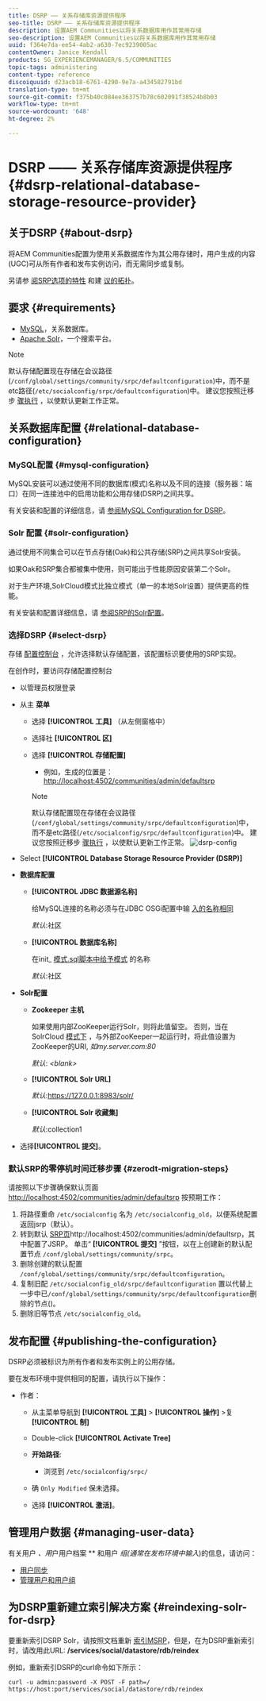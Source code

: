 ```yaml
---
title: DSRP —— 关系存储库资源提供程序
seo-title: DSRP —— 关系存储库资源提供程序
description: 设置AEM Communities以将关系数据库用作其常用存储
seo-description: 设置AEM Communities以将关系数据库用作其常用存储
uuid: f364e7da-ee54-4ab2-a630-7ec9239005ac
contentOwner: Janice Kendall
products: SG_EXPERIENCEMANAGER/6.5/COMMUNITIES
topic-tags: administering
content-type: reference
discoiquuid: d23acb18-6761-4290-9e7a-a434582791bd
translation-type: tm+mt
source-git-commit: f375b40c084ee363757b78c602091f38524b8b03
workflow-type: tm+mt
source-wordcount: '648'
ht-degree: 2%

---
```



# DSRP —— 关系存储库资源提供程序 {#dsrp-relational-database-storage-resource-provider}

## 关于DSRP {#about-dsrp}

将AEM Communities配置为使用关系数据库作为其公用存储时，用户生成的内容(UGC)可从所有作者和发布实例访问，而无需同步或复制。

另请参 [阅SRP选项的特性](working-with-srp.md#characteristics-of-srp-options) 和建 [议的拓扑](topologies.md)。

## 要求 {#requirements}

* [MySQL](#mysql-configuration)，关系数据库。
* [Apache Solr](#solr-configuration)，一个搜索平台。

>[!NOTE]
>
>默认存储配置现在存储在会议路径(`/conf/global/settings/community/srpc/defaultconfiguration`)中，而不是etc路径(`/etc/socialconfig/srpc/defaultconfiguration`)中。 建议您按照迁移步 [骤执行](#zerodt-migration-steps) ，以使默认更新工作正常。

## 关系数据库配置 {#relational-database-configuration}

### MySQL配置 {#mysql-configuration}

MySQL安装可以通过使用不同的数据库(模式)名称以及不同的连接（服务器：端口）在同一连接池中的启用功能和公用存储(DSRP)之间共享。

有关安装和配置的详细信息，请 [参阅MySQL Configuration for DSRP](dsrp-mysql.md)。

### Solr 配置 {#solr-configuration}

通过使用不同集合可以在节点存储(Oak)和公共存储(SRP)之间共享Solr安装。

如果Oak和SRP集合都被集中使用，则可能出于性能原因安装第二个Solr。

对于生产环境,SolrCloud模式比独立模式（单一的本地Solr设置）提供更高的性能。

有关安装和配置详细信息，请 [参阅SRP的Solr配置](solr.md)。

### 选择DSRP {#select-dsrp}

存储 [配置控制台](srp-config.md) ，允许选择默认存储配置，该配置标识要使用的SRP实现。

在创作时，要访问存储配置控制台

* 以管理员权限登录
* 从主 **菜单**

   * 选择 **[!UICONTROL 工具]** （从左侧窗格中）
   * 选择社 **[!UICONTROL 区]**
   * 选择 **[!UICONTROL 存储配置]**

      * 例如，生成的位置是： [http://localhost:4502/communities/admin/defaultsrp](http://localhost:4502/communities/admin/defaultsrp)
      >[!NOTE]
      >
      >默认存储配置现在存储在会议路径(`/conf/global/settings/community/srpc/defaultconfiguration`)中，而不是etc路径(`/etc/socialconfig/srpc/defaultconfiguration`)中。 建议您按照迁移步 [骤执行](#zerodt-migration-steps) ，以使默认更新工作正常。
   ![dsrp-config](assets/dsrp-config.png)

* Select **[!UICONTROL Database Storage Resource Provider (DSRP)]**
* **数据库配置**

   * **[!UICONTROL JDBC 数据源名称]**

      给MySQL连接的名称必须与在JDBC OSGi配置中输 [入的名称相同](dsrp-mysql.md#configurejdbcconnections)

      *默认*:社区

   * **[!UICONTROL 数据库名称]**

      在init_ [模式.sql脚本中给予模式](dsrp-mysql.md#obtain-the-sql-script) 的名称

      *默认*:社区

* **Solr配置**

   * **[](https://cwiki.apache.org/confluence/display/solr/Using+ZooKeeper+to+Manage+Configuration+Files)Zookeeper 主机**

      如果使用内部ZooKeeper运行Solr，则将此值留空。 否则，当在SolrCloud [模式下](solr.md#solrcloud-mode) ，与外部ZooKeeper一起运行时，将此值设置为ZooKeeper的URI, *如my.server.com:80*

      *默认*: *&lt;blank>*

   * **[!UICONTROL Solr URL]**

      *默认*:https://127.0.0.1:8983/solr/

   * **[!UICONTROL Solr 收藏集]**

      *默认*:collection1

* 选择&#x200B;**[!UICONTROL 提交]**。

### 默认SRP的零停机时间迁移步骤 {#zerodt-migration-steps}

请按照以下步骤确保默认页面 [http://localhost:4502/communities/admin/defaultsrp](http://localhost:4502/communities/admin/defaultsrp) 按预期工作：

1. 将路径重命 `/etc/socialconfig` 名为 `/etc/socialconfig_old`，以便系统配置返回jsrp（默认）。
1. 转到默认 [SRP页](http://localhost:4502/communities/admin/defaultsrp)http://localhost:4502/communities/admin/defaultsrp，其中配置了JSRP。 单击“ **[!UICONTROL 提交]** ”按钮，以在上创建新的默认配置节点 `/conf/global/settings/community/srpc`。
1. 删除创建的默认配置 `/conf/global/settings/community/srpc/defaultconfiguration`。
1. 复制旧配 `/etc/socialconfig_old/srpc/defaultconfiguration` 置以代替上一步中已`/conf/global/settings/community/srpc/defaultconfiguration`删除的节点()。
1. 删除旧等节点 `/etc/socialconfig_old`。

## 发布配置 {#publishing-the-configuration}

DSRP必须被标识为所有作者和发布实例上的公用存储。

要在发布环境中提供相同的配置，请执行以下操作：

* 作者：

   * 从主菜单导航到 **[!UICONTROL 工具]** > **[!UICONTROL 操作]** >复 **[!UICONTROL 制]**
   * Double-click **[!UICONTROL Activate Tree]**
   * **开始路径**:

      * 浏览到 `/etc/socialconfig/srpc/`
   * 确 `Only Modified` 保未选择。
   * 选择 **[!UICONTROL 激活]**。


## 管理用户数据 {#managing-user-data}

有关用户 *、用*&#x200B;户用户档案 ** 和用户 *组(通常在发布环境中输入*)的信息，请访问：

* [用户同步](sync.md)
* [管理用户和用户组](users.md)

## 为DSRP重新建立索引解决方案 {#reindexing-solr-for-dsrp}

要重新索引DSRP Solr，请按照文档重新 [索引MSRP](msrp.md#msrp-reindex-tool)，但是，在为DSRP重新索引时，请改用此URL: **/services/social/datastore/rdb/reindex**

例如，重新索引DSRP的curl命令如下所示：

```shell
curl -u admin:password -X POST -F path=/ https://host:port/services/social/datastore/rdb/reindex
```


